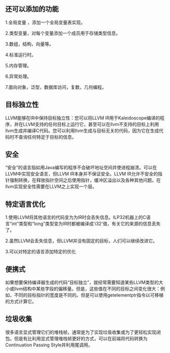 ## 还可以添加的功能

1.全局变量 ，添加一个全局变量表实现。

2.类型变量，对每个变量添加一个成员用于存储类型信息。

3.数组，结构，向量等。

4.标准运行时。

5.内存管理。

6.异常处理。

7.面向对象，泛型，数据库访问，复数，几何编程。

## 目标独立性

LLVM能够在IR中保持目标独立性：您可以将LLVM IR用于Kaleidoscope编译的程序，并在LLVM支持的任何目标上运行它，甚至可以在llvm不支持的目标上利用llvm生成并编译C代码。您可以利用llvm生成与目标无关的代码，因为它在生成代码时不查询任何特定于目标的信息。

## 安全

“安全”的语言指如用Java编写的程序不会破坏地址空间并使进程崩溃。可以在LLVM中实现安全语言，但LLVM IR本身并不保证安全。LLVM IR允许不安全的指针强制转换，在释放指针空间之后使用指针，缓冲区溢出以及各种其他问题。在llvm实现安全性需要在LLVM之上实现一个层。

## 特定语言优化

1.使用LLVM将其他语言的代码变为为IR时会丢失信息。ILP32机器上的C语言“int”类型和“long”类型变为IR时都被编译成'i32'值，有关它的来源的信息丢失了。

2.虽然LLVM会丢失信息，但LLVM并没有固定的目标，人们可以继续改进它。

3.可以对特定的语言添加特定的优化

## 便携式

如果想要保持编译器生成的代码“目标独立”，就经常需要知道某些LLVM类型的大小或llvm结构中某些字段的偏移量。但是，这些值在不同的目标之间变化很大：例如，不同的目标指针的宽度是不同的。但是可以使用getelementptr指令以可移植的方式计算它。

## 垃圾收集

很多语言显式管理它们的堆栈帧，通常是为了实现垃圾收集或为了更轻松实现闭包。但是有比利用显式管理堆栈帧更好的方式，可以在前端将代码转换为 Continuation Passing Style并利用尾调用。

